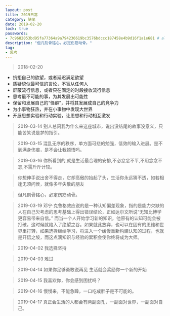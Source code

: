 ```yaml
---
layout: post
title: 2019日常
category: 随笔
date: 2019-02-20
lock: true
passwords: 
- 7c9682053bd95fa77364a9a794236619bc3576bdccc187458e4b9d16f1a1e681 # alshin
description: "但凡刻骨铭心，必定伤筋动骨。"
tag: 
- 思考
---
```


> 2018-02-20 
- 抗拒自己的欲望，或者延迟满足欲望
- 质疑貌似最可信的言论，不盲从任何人
- 屏蔽流行信息，或者只在固定的时段接收流行信息
- 思考最不可能的事，为其发展出可能性
- 保留和发展自己的“怪癖”，并将其发展成自己的竞争力
- 为小事物狂热，并在小事物中发现大世界
- 开展思想实验和行动实验，让思想和行动相互激发

> 2019-03-14
别人总问我为什么来这座城市，说出没结尾的故事没意义，只能苦笑说是梦的指引。

> 2019-03-15
混乱无序的秩序，单方面可悲的勉强，低效的输入进展。是不到满身伤痕，是不会让我顿悟吗。

> 2019-03-16
> 你所看到的,就是生活最合理的安排,不必忿忿不平,不用念念不忘,不需斤斤计较。

> 你想伸手说出舍不得走，它却高傲的抬起了头，生活你永远猜不透，如若相逢无须问侯，就像多年失散的朋友

> 但凡刻骨铭心，必定伤筋动骨。


> 2019-03-19
邓宁·克鲁格效应说的是一种认知偏差现象，指的是能力欠缺的人在自己欠考虑的思考基础上得出错误结论，正如达尔文所说“无知比博学更容易带来自信。” 而当一个人开始学习新的知识，他原有的认知可能会被打破，这时候就陷入了绝望之谷。如果就此放弃，也可以在固有的思维和世界里打转，如果选择继续学习，将进入一个缓慢重新构建认知的过程，也就是开悟之坡，而这点滴知识与经验的累积会使你终将成为大师。

> 2019-04-02
我选择坚持

> 2019-04-03
难过

> 2019-04-14
如果你足够勇敢说再见 生活就会奖励你一个新的开始

> 2019-04-15
我喜欢你，你会感到困扰吗？

> 2019-04-16
慢慢来，不能急躁，一口吃成胖子是不可能的。

> 2019-04-17
> 真正会生活的人都会有两副面孔，一副面对世界，一副面对自己。
